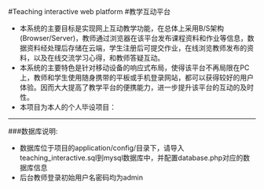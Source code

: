 #Teaching interactive web platform
#教学互动平台

* 本系统的主要目标是实现网上互动教学功能，在总体上采用B/S架构(Browser/Server)，教师通过浏览器在该平台发布课程资料和作业等信息，数据资料经处理后存储在云端，学生注册后可提交作业，在线浏览教师发布的资料，以及在线交流学习心得，和教师答疑互动。
* 本系统的主要特色是针对移动设备的响应式布局，使得该平台不再局限在PC上，教师和学生使用随身携带的平板或手机登录网站，都可以获得较好的用户体验。因而大大提高了教学平台的便携能力，进一步提升该平台的互动的及时性。
* 本项目为本人的个人毕设项目：
---
###数据库说明:

* 数据库位于项目的application/config/目录下，请导入teaching_interactive.sql到mysql数据库中，并配置database.php对应的数据库信息
* 后台教师登录初始用户名密码均为admin

